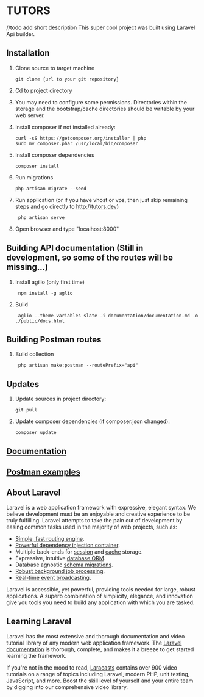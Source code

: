 # TUTORS
  //todo add short description
  This super cool project was built using Laravel Api builder.

## Installation

1.  Clone source to target machine

        git clone {url to your git repository}



2.  Cd to project directory



3.  You may need to configure some permissions. Directories within the storage 
    and the bootstrap/cache directories should be writable by your web server.



4.  Install composer if not installed already:

        curl -sS https://getcomposer.org/installer | php
        sudo mv composer.phar /usr/local/bin/composer



5.  Install composer dependencies

        composer install


6.  Run migrations

        php artisan migrate --seed


7. Run application (or if you have vhost or vps, then just skip remaining steps and go directly to http://tutors.dev)

        php artisan serve


8. Open browser and type "localhost:8000"


## Building API documentation (Still in development, so some of the routes will be missing...)

1. Install agilio (only first time)

        npm install -g aglio


2. Build

        aglio --theme-variables slate -i documentation/documentation.md -o ./public/docs.html

## Building Postman routes

1. Build collection

        php artisan make:postman --routePrefix="api"


## Updates

1.  Update sources in project directory:
    
        git pull


2.  Update composer dependencies (if composer.json changed):

        composer update

## [Documentation](http://tutors.dev/docs.html)

## [Postman examples](http://tutors.dev/postman/collection.json)

## About Laravel
Laravel is a web application framework with expressive, elegant syntax. We believe development must be an enjoyable and creative experience to be truly fulfilling. Laravel attempts to take the pain out of development by easing common tasks used in the majority of web projects, such as:

- [Simple, fast routing engine](https://laravel.com/docs/routing).
- [Powerful dependency injection container](https://laravel.com/docs/container).
- Multiple back-ends for [session](https://laravel.com/docs/session) and [cache](https://laravel.com/docs/cache) storage.
- Expressive, intuitive [database ORM](https://laravel.com/docs/eloquent).
- Database agnostic [schema migrations](https://laravel.com/docs/migrations).
- [Robust background job processing](https://laravel.com/docs/queues).
- [Real-time event broadcasting](https://laravel.com/docs/broadcasting).

Laravel is accessible, yet powerful, providing tools needed for large, robust applications. A superb combination of simplicity, elegance, and innovation give you tools you need to build any application with which you are tasked.

## Learning Laravel

Laravel has the most extensive and thorough documentation and video tutorial library of any modern web application framework. The [Laravel documentation](https://laravel.com/docs) is thorough, complete, and makes it a breeze to get started learning the framework.

If you're not in the mood to read, [Laracasts](https://laracasts.com) contains over 900 video tutorials on a range of topics including Laravel, modern PHP, unit testing, JavaScript, and more. Boost the skill level of yourself and your entire team by digging into our comprehensive video library.